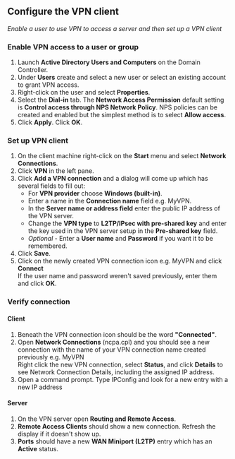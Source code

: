 ## Configure the VPN client
*Enable a user to use VPN to access a server and then set up a VPN client*
### Enable VPN access to a user or group
1. Launch **Active Directory Users and Computers** on the Domain Controller.
2. Under **Users** create and select a new user or select an existing account to grant VPN access.
3. Right-click on the user and select **Properties**.
4. Select the **Dial-in** tab. The **Network Access Permission** default setting is **Control access through NPS Network Policy**. NPS policies can be created and enabled but the simplest method is to select **Allow access**.
5. Click **Apply**. Click **OK**.
### Set up VPN client
1. On the client machine right-click on the **Start** menu and select **Network Connections**.
2. Click **VPN** in the left pane.
3. Click **Add a VPN connection** and a dialog will come up which has several fields to fill out:  
    - For **VPN provider** choose **Windows (built-in)**. 
    - Enter a name in the **Connection name** field e.g. MyVPN.
    - In the **Server name or address field** enter the public IP address of the VPN server.
    - Change the **VPN type** to **L2TP/IPsec with pre-shared key** and enter the key used in the VPN server setup in the **Pre-shared key** field.
    - *Optional* - Enter a **User name** and **Password** if you want it to be remembered.
4. Click **Save**.
5. Click on the newly created VPN connection icon e.g. MyVPN and click **Connect**  
If the user name and password weren't saved previously, enter them and click **OK**.
### Verify connection
#### Client
1. Beneath the VPN connection icon should be the word **\"Connected\"**.
2. Open **Network Connections** (ncpa.cpl) and you should see a new connection with the name of your VPN connection name created previously e.g. MyVPN  
Right click the new VPN connection, select **Status**, and click **Details** to see Network Connection Details, including the assigned IP address.
3. Open a command prompt. Type IPConfig and look for a new entry with a new IP address 
#### Server
1. On the VPN server open **Routing and Remote Access**. 
2. **Remote Access Clients** should show a new connection. Refresh the display if it doesn't show up.
3. **Ports** should have a new **WAN Miniport (L2TP)** entry which has an **Active** status.
